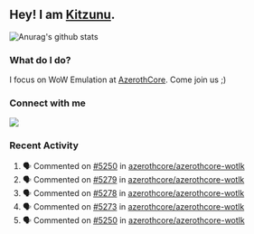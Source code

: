 ## Hey! I am [Kitzunu](https://Github.com/Kitzunu).

![Anurag's github stats](https://github-readme-stats.kitzunu.vercel.app/api?username=Kitzunu&show_icons=true)

### What do I do?

I focus on WoW Emulation at [AzerothCore](https://Github.com/AzerothCore). Come join us ;)

### Connect with me
[![](https://img.shields.io/badge/AzerothCore%20Discord-Connect%20with%20me!-green)](https://discord.com/invite/gkt4y2x)

### Recent Activity

<!--START_SECTION:activity-->
1. 🗣 Commented on [#5250](https://github.com/azerothcore/azerothcore-wotlk/issues/5250) in [azerothcore/azerothcore-wotlk](https://github.com/azerothcore/azerothcore-wotlk)
2. 🗣 Commented on [#5279](https://github.com/azerothcore/azerothcore-wotlk/issues/5279) in [azerothcore/azerothcore-wotlk](https://github.com/azerothcore/azerothcore-wotlk)
3. 🗣 Commented on [#5278](https://github.com/azerothcore/azerothcore-wotlk/issues/5278) in [azerothcore/azerothcore-wotlk](https://github.com/azerothcore/azerothcore-wotlk)
4. 🗣 Commented on [#5273](https://github.com/azerothcore/azerothcore-wotlk/issues/5273) in [azerothcore/azerothcore-wotlk](https://github.com/azerothcore/azerothcore-wotlk)
5. 🗣 Commented on [#5250](https://github.com/azerothcore/azerothcore-wotlk/issues/5250) in [azerothcore/azerothcore-wotlk](https://github.com/azerothcore/azerothcore-wotlk)
<!--END_SECTION:activity-->
